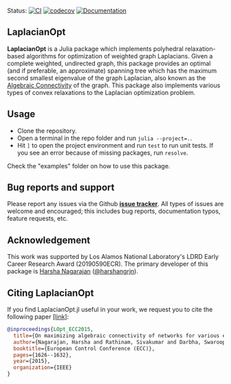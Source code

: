 Status: 
[![CI](https://github.com/harshangrjn/LaplacianOpt.jl/actions/workflows/ci.yml/badge.svg)](https://github.com/harshangrjn/LaplacianOpt.jl/actions/workflows/ci.yml)
[![codecov](https://codecov.io/gh/harshangrjn/LaplacianOpt.jl/branch/main/graph/badge.svg?token=7EKATOHLYL)](https://codecov.io/gh/harshangrjn/LaplacianOpt.jl)
[![Documentation](https://github.com/harshangrjn/LaplacianOpt.jl/actions/workflows/documentation.yml/badge.svg)](https://harshangrjn.github.io/LaplacianOpt.jl/dev/)
## LaplacianOpt
**LaplacianOpt** is a Julia package which implements polyhedral relaxation-based algorithms for optimization of weighted graph Laplacians. Given a complete weighted, undirected graph, this package provides an optimal (and if preferable, an approximate) spanning tree which has the maximum second smallest eigenvalue of the graph Laplacian, also known as the [Algebraic Connectivity](https://dml.cz/bitstream/handle/10338.dmlcz/101168/CzechMathJ_23-1973-2_11.pdf) of the graph. This package also implements various types of convex relaxations to the Laplacian optimization problem. 

## Usage
- Clone the repository.
- Open a terminal in the repo folder and run `julia --project=.`.
- Hit `]` to open the project environment and run `test` to run unit tests. If
  you see an error because of missing packages, run `resolve`.

Check the "examples" folder on how to use this package.

## Bug reports and support
Please report any issues via the Github **[issue tracker](https://github.com/harshangrjn/LaplacianOpt.jl/issues)**. All types of issues are welcome and encouraged; this includes bug reports, documentation typos, feature requests, etc.

## Acknowledgement
This work was supported by Los Alamos National Laboratory's LDRD Early Career Research Award (20190590ECR). The primary developer of this package is [Harsha Nagarajan](http://harshanagarajan.com) ([@harshangrjn](https://github.com/harshangrjn)). 

## Citing LaplacianOpt
If you find LaplacianOpt.jl useful in your work, we request you to cite the following paper [\[link\]](https://doi.org/10.1109/ECC.2015.7330770): 
```bibtex
@inproceedings{LOpt_ECC2015,
  title={On maximizing algebraic connectivity of networks for various engineering applications},
  author={Nagarajan, Harsha and Rathinam, Sivakumar and Darbha, Swaroop},
  booktitle={European Control Conference (ECC)},
  pages={1626--1632},
  year={2015},
  organization={IEEE}
}
```